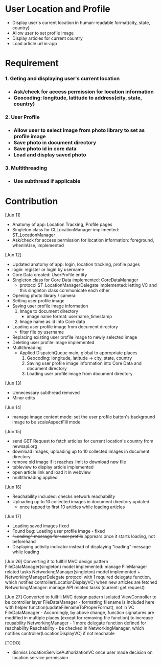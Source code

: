 # User Location and Profile
- Display user's current location in human-readable format(city, state, country)
- Allow user to set profile image
- Display articles for current country
- Load article url in-app

# Requirement
<h3> 1. Geting and displaying user's current location <h3>

- Ask/check for access permission for location information
- Geocoding: longitude, latitude to address(city, state, country)

<h3> 2. User Profile <h3>

- Allow user to select image from photo library to set as profile image
- Save photo in document directory
- Save photo id in core data
- Load and display saved photo

<h3> 3. Multithreading <h3>

- Use subthread if applicable

# Contribution
[Jun 11]
- Anatomy of app: Location Tracking, Profile pages
- Singleton class for CLLocationManager implimented: ST_LocationManager
- Ask/check for access permission for location information: foreground, whenInUse, implemented

[Jun 12]
- Updated anatomy of app: login, location tracking, profile pages
- login: register or login by username
- Core Data created: UserProfile entity
- Singleton class for Core Data implemented: CoreDataManager
    - protocol ST_LocationManagerDelegate implemented: letting VC and this singleton class communicate each other
- Opening photo library / camera
- Setting user profile image
- Saving user profile image information
    1. Image to document directory
        - image name format: username_timestamp
    2. Image name as id into Core data
- Loading user profile image from document directory
    - filter file by username
- Replacing existing user profile image to newly selected image
- Deleting user profile image implemented
- Multithreading
    - Applied DispatchQueue main, global to appropriate places
        1. Geocoding: longitude, latitude -> city, state, country
        2. Saving user profile image information into Core Data and document directory
        3. Loading user profile image from document directory

[Jun 13]
- Unnecessary subthread removed
- Minor edits

[Jun 14]
- manage image content mode: set the user profile button's background image to be scaleAspectFill mode

[Jun 15]
- send GET Request to fetch articles for current location's country from newsapi.org
- download images, uploading up to 10 collected images in document directory
- remove old image if it reaches limit to download new file
- tableview to display article implemented
- open article link and load it in webview
- multithreading applied

[Jun 16]
- Reachability included: checks network reachability
- Uploading up to 10 collected images in document directory updated
    - once tapped to first 10 articles while loading articles

[Jun 17]
- Loading saved images fixed
- Found bug: Loading user profile image - fixed
- ~~"Loading" message for user profile~~ apprears once it starts loading, not beforehand
- Displaying activity indicator instead of displaying "loading" message while loading

[Jun 26]
Converting it to fullfill MVC design pattern
FileDataManager(singleton) model implemented: manage FileManager related tasks
NetworkingManager(singleton) model implemented + NetworkingManagerDelegate protocol with 1 required delegate function, which notifies controller(LocationDisplayVC) when new articles are fetched
NetworkingManager: manage API related tasks (current: get request)

[Jun 27]
Converted to fullfill MVC design pattern
Isolated ViewController to be controller layer
FileDataManager - formatting filename is included here with helper function(updateFilenameToProperFormat), not in VC
FileDataManager - Accordingly, by above change, function signatures are modified in multiple places (except for removing file function) to increase reusability
NetworkingManager - 1 more delegate function defined for reachability
Reachability - be checked in NetworkingManager, which notifies controller(LocationDisplayVC) if not reachable


[TODO]
- dismiss LocationServiceAuthorizationVC once user made decision on location service permission
